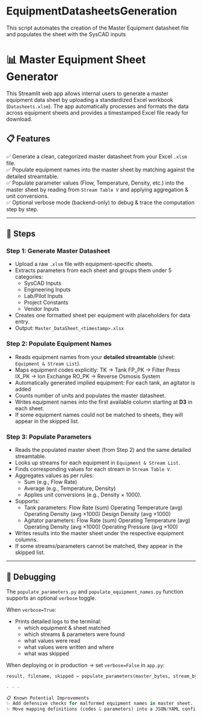 # EquipmentDatasheetsGeneration

This script automates the creation of the Master Equipment datasheet file and populates the sheet with the SysCAD inputs

# 📊 Master Equipment Sheet Generator

This Streamlit web app allows internal users to generate a master equipment data sheet by uploading a standardized Excel workbook (`Datasheets.xlsm`). The app automatically processes and formats the data across equipment sheets and provides a timestamped Excel file ready for download.


## 📋 Features

✅ Generate a clean, categorized master datasheet from your Excel `.xlsm` file.  
✅ Populate equipment names into the master sheet by matching against the detailed streamtable.  
✅ Populate parameter values (Flow, Temperature, Density, etc.) into the master sheet by reading from `Stream Table V` and applying aggregation & unit conversions.  
✅ Optional verbose mode (backend-only) to debug & trace the computation step by step.  

- - -

## 🚀 Steps

### Step 1: Generate Master Datasheet
- Upload a raw `.xlsm` file with equipment-specific sheets.
- Extracts parameters from each sheet and groups them under 5 categories:
  - SysCAD Inputs
  - Engineering Inputs
  - Lab/Pilot Inputs
  - Project Constants
  - Vendor Inputs
- Creates one formatted sheet per equipment with placeholders for data entry.
- Output: `Master_DataSheet_<timestamp>.xlsx`

### Step 2: Populate Equipment Names
- Reads equipment names from your **detailed streamtable** (sheet: `Equipment & Stream List`).
- Maps equipment codes explicitly:
        TK → Tank
        FP_PK → Filter Press
        IX_PK → Ion Exchange
        RO_PK → Reverse Osmosis System
- Automatically generated implied equipment:
        For each tank, an agitator is added
- Counts number of units and populates the master datasheet.
- Writes equipment names into the first available column starting at **D3** in each sheet.
- If some equipment names could not be matched to sheets, they will appear in the skipped list.

### Step 3: Populate Parameters
- Reads the populated master sheet (from Step 2) and the same detailed streamtable.
- Looks up streams for each equipment in `Equipment & Stream List`.
- Finds corresponding values for each stream in `Stream Table V`.
- Aggregates values as per rules:
  - Sum (e.g., Flow Rate)
  - Average (e.g., Temperature, Density)
  - Applies unit conversions (e.g., Density × 1000).
- Supports:
    - Tank parameters:
          Flow Rate (sum)
          Operating Temperature (avg)
          Operating Density (avg ×1000)
          Design Density (avg ×1000)
    - Agitator parameters:
          Flow Rate (sum)
          Operating Temperature (avg)
          Operating Density (avg ×1000)
          Operating Pressure (avg ×100)
- Writes results into the master sheet under the respective equipment columns.
- If some streams/parameters cannot be matched, they appear in the skipped list.

- - -

## 🐛 Debugging
The `populate_parameters.py` and `populate_equipment_names.py` function supports an optional `verbose` toggle.

When `verbose=True`:
- Prints detailed logs to the terminal:
  - which equipment & sheet matched
  - which streams & parameters were found
  - what values were read
  - what values were written and where
  - what was skipped

When deploying or in production → set `verbose=False` in `app.py`:
```python
result, filename, skipped = populate_parameters(master_bytes, stream_bytes, verbose=False)

- - -

📋 Known Potential Improvements
✨ Add defensive checks for malformed equipment names in master sheet.
✨ Move mapping definitions (codes & parameters) into a JSON/YAML config file for easier maintenance.